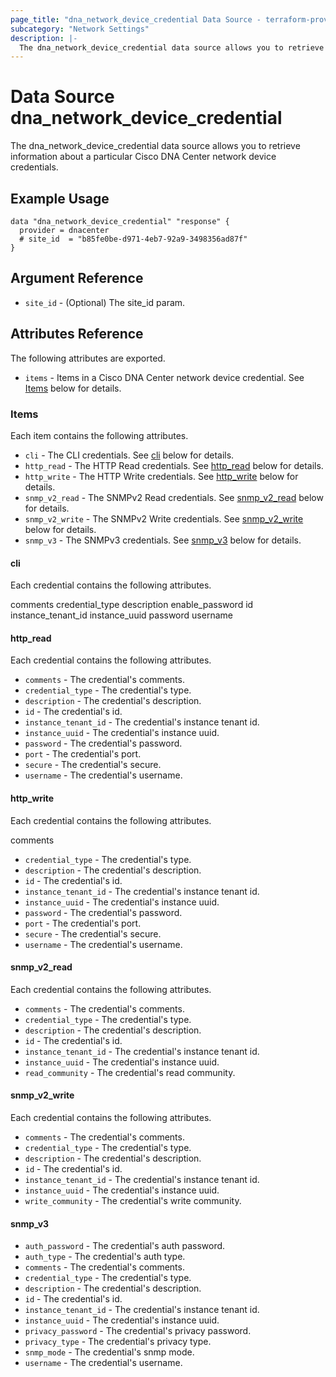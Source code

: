 ```yaml
---
page_title: "dna_network_device_credential Data Source - terraform-provider-dnacenter"
subcategory: "Network Settings"
description: |-
  The dna_network_device_credential data source allows you to retrieve information about a particular Cisco DNA Center network device credentials.
---
```


# Data Source dna_network_device_credential

The dna_network_device_credential data source allows you to retrieve information about a particular Cisco DNA Center network device credentials.

## Example Usage

```hcl
data "dna_network_device_credential" "response" {
  provider = dnacenter
  # site_id  = "b85fe0be-d971-4eb7-92a9-3498356ad87f"
}
```

## Argument Reference

- `site_id` - (Optional) The site_id param.

## Attributes Reference

The following attributes are exported.

- `items` - Items in a Cisco DNA Center network device credential. See [Items](#items) below for details.

### Items

Each item contains the following attributes.

- `cli` - The CLI credentials. See [cli](#cli) below for details.
- `http_read` - The HTTP Read credentials. See [http_read](#http_read) below for details.
- `http_write` - The HTTP Write credentials. See [http_write](#http_write) below for details.
- `snmp_v2_read` - The SNMPv2 Read credentials. See [snmp_v2_read](#snmp_v2_read) below for details.
- `snmp_v2_write` - The SNMPv2 Write credentials. See [snmp_v2_write](#snmp_v2_write) below for details.
- `snmp_v3` - The SNMPv3 credentials. See [snmp_v3](#snmp_v3) below for details.

#### cli

Each credential contains the following attributes.

comments
credential_type
description
enable_password
id
instance_tenant_id
instance_uuid
password
username

#### http_read

Each credential contains the following attributes.

- `comments` - The credential's comments.
- `credential_type` - The credential's type.
- `description` - The credential's description.
- `id` - The credential's id.
- `instance_tenant_id` - The credential's instance tenant id.
- `instance_uuid` - The credential's instance uuid.
- `password` - The credential's password.
- `port` - The credential's port.
- `secure` - The credential's secure.
- `username` - The credential's username.

#### http_write

Each credential contains the following attributes.

comments

- `credential_type` - The credential's type.
- `description` - The credential's description.
- `id` - The credential's id.
- `instance_tenant_id` - The credential's instance tenant id.
- `instance_uuid` - The credential's instance uuid.
- `password` - The credential's password.
- `port` - The credential's port.
- `secure` - The credential's secure.
- `username` - The credential's username.

#### snmp_v2_read

Each credential contains the following attributes.

- `comments` - The credential's comments.
- `credential_type` - The credential's type.
- `description` - The credential's description.
- `id` - The credential's id.
- `instance_tenant_id` - The credential's instance tenant id.
- `instance_uuid` - The credential's instance uuid.
- `read_community` - The credential's read community.

#### snmp_v2_write

Each credential contains the following attributes.

- `comments` - The credential's comments.
- `credential_type` - The credential's type.
- `description` - The credential's description.
- `id` - The credential's id.
- `instance_tenant_id` - The credential's instance tenant id.
- `instance_uuid` - The credential's instance uuid.
- `write_community` - The credential's write community.

#### snmp_v3

- `auth_password` - The credential's auth password.
- `auth_type` - The credential's auth type.
- `comments` - The credential's comments.
- `credential_type` - The credential's type.
- `description` - The credential's description.
- `id` - The credential's id.
- `instance_tenant_id` - The credential's instance tenant id.
- `instance_uuid` - The credential's instance uuid.
- `privacy_password` - The credential's privacy password.
- `privacy_type` - The credential's privacy type.
- `snmp_mode` - The credential's snmp mode.
- `username` - The credential's username.
